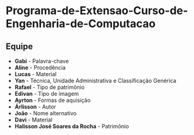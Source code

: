 # Programa-de-Extensao-Curso-de-Engenharia-de-Computacao
## Equipe

- **Gabi** - Palavra-chave
- **Aline** - Procedência
- **Lucas** - Material
- **Yan** - Técnica, Unidade Administrativa e Classificação Genérica
- **Rafael** - Tipo de patrimônio
- **Edivan** - Tipo de imagem
- **Ayrton** - Formas de aquisição
- **Árlisson** - Autor
- **João** - Nome alternativo
- **Davi** - Material
- **Halisson José Soares da Rocha** - Patrimônio
